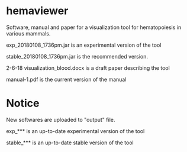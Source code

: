 # hemaviewer
Software, manual and paper for a visualization tool for hematopoiesis in various mammals.

exp_20180108_1736pm.jar is an experimental version of the tool

stable_20180108_1736pm.jar is the recommended version.

2-6-18 visualization_blood.docx is a draft paper describing the tool

manual-1.pdf is the current version of the manual


# Notice
New softwares are uploaded to "output" file. 

exp_*** is an up-to-date experimental version of the tool

stable_*** is an up-to-date stable version of the tool
